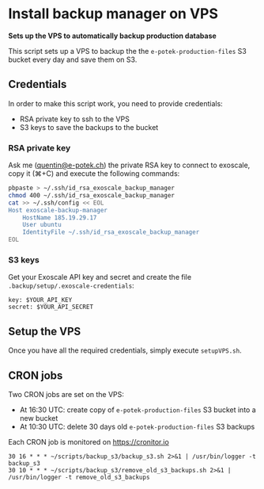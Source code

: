 # Install backup manager on VPS

**Sets up the VPS to automatically backup production database**

This script sets up a VPS to backup the the `e-potek-production-files` S3 bucket every day and save them on S3.

## Credentials

In order to make this script work, you need to provide credentials:

- RSA private key to ssh to the VPS
- S3 keys to save the backups to the bucket

### RSA private key

Ask me (quentin@e-potek.ch) the private RSA key to connect to exoscale, copy it (&#8984;+C) and execute the following commands:

```bash
pbpaste > ~/.ssh/id_rsa_exoscale_backup_manager
chmod 400 ~/.ssh/id_rsa_exoscale_backup_manager
cat >> ~/.ssh/config << EOL
Host exoscale-backup-manager
	HostName 185.19.29.17
	User ubuntu
	IdentityFile ~/.ssh/id_rsa_exoscale_backup_manager
EOL
```

### S3 keys

Get your Exoscale API key and secret and create the file `.backup/setup/.exoscale-credentials`:

```
key: $YOUR_API_KEY
secret: $YOUR_API_SECRET
```

## Setup the VPS

Once you have all the required credentials, simply execute `setupVPS.sh`.

## CRON jobs

Two CRON jobs are set on the VPS:

- At 16:30 UTC: create copy of `e-potek-production-files` S3 bucket into a new bucket
- At 10:30 UTC: delete 30 days old `e-potek-production-files` S3 backups

Each CRON job is monitored on https://cronitor.io

```
30 16 * * * ~/scripts/backup_s3/backup_s3.sh 2>&1 | /usr/bin/logger -t backup_s3
30 10 * * * ~/scripts/backup_s3/remove_old_s3_backups.sh 2>&1 | /usr/bin/logger -t remove_old_s3_backups
```
